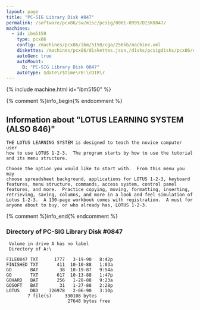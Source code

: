 ```yaml
---
layout: page
title: "PC-SIG Library Disk #847"
permalink: /software/pcx86/sw/misc/pcsig/0001-0999/DISK0847/
machines:
  - id: ibm5150
    type: pcx86
    config: /machines/pcx86/ibm/5150/cga/256kb/machine.xml
    diskettes: /machines/pcx86/diskettes.json,/disks/pcsigdisks/pcx86/diskettes.json
    autoGen: true
    autoMount:
      B: "PC-SIG Library Disk 0847"
    autoType: $date\r$time\rB:\rDIR\r
---
```


{% include machine.html id="ibm5150" %}

{% comment %}info_begin{% endcomment %}

## Information about "LOTUS LEARNING SYSTEM (ALSO 846)"

    THE LOTUS LEARNING SYSTEM is designed to teach the novice computer user
    how to use LOTUS 1-2-3.  The program starts by how to use the tutorial
    and its menu structure.
    
    Choose the option you would like to start with.  From this menu you may
    choose spreadsheet background, applications for LOTUS 1-2-3, keyboard
    features, menu structure, commands, access system, control panel
    features, and more.  Practice copying, moving, formatting, inserting,
    retrieving, saving, columns, and more in a look and feel simulation of
    Lotus 1-2-3.  A 130-page workbook comes with registration.  A must for
    anyone about to buy, or who already has, LOTUS 1-2-3.
{% comment %}info_end{% endcomment %}


### Directory of PC-SIG Library Disk #0847

     Volume in drive A has no label
     Directory of A:\

    FILE0847 TXT      1777   3-19-90   8:42p
    FINISHED TXT       411  10-10-88   1:03a
    GO       BAT        38  10-19-87   9:54a
    GO       TXT       617  10-13-88   1:47p
    GOHARD   BAT       256   1-28-88   9:23a
    GOSOFT   BAT        31   1-27-88   2:28p
    LOTUS    DBD    326978   2-06-90   3:10p
            7 file(s)     330108 bytes
                           27648 bytes free
